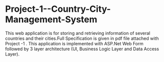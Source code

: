 # Project-1--Country-City-Management-System

This web application is for storing and retrieving information of several countries and their cities.Full Specification is given in pdf file attached with Project -1 . This application is implemented with ASP.Net Web Form followed by 3 layer architecture (UI, Business Logic Layer and Data Access Layer).
